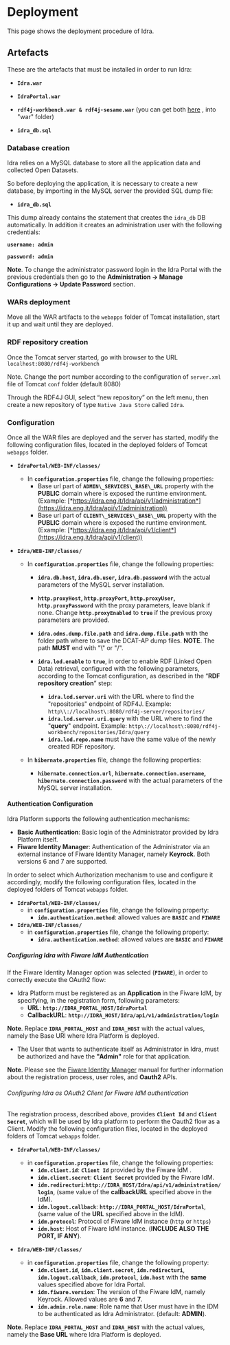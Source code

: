 # Deployment

This page shows the deployment procedure of Idra.

## Artefacts

These are the artefacts that must be installed in order to run Idra:

-   **`Idra.war`**

-   **`IdraPortal.war`**

-   **`rdf4j-workbench.war & rdf4j-sesame.war`**  (you can get both [here](http://www.eclipse.org/downloads/download.php?file=/rdf4j/eclipse-rdf4j-2.2.1-sdk.zip) , into "war" folder)

-   **`idra_db.sql`**

### Database creation

Idra relies on a MySQL database to store all the application data and
collected Open Datasets.

So before deploying the application, it is necessary to create a new
database, by importing in the MySQL server the provided SQL dump file:

-   **`idra_db.sql`**

This dump already contains the statement that creates the
`idra_db` DB automatically. In addition it creates an
administration user with the following credentials:

**`username: admin`**

**`password: admin`**

**Note**. To change the administrator password login in the Idra Portal with the previous credentials then go to the **Administration -> Manage Configurations -> Update Password** section.

### WARs deployment

Move all the WAR artifacts to the `webapps` folder of Tomcat
installation, start it up and wait until they are deployed.

### RDF repository creation

Once the Tomcat server started, go with browser to the URL
`localhost:8080/rdf4j-workbench`

Note. Change the port number according to the configuration of
`server.xml` file of Tomcat `conf` folder (default 8080)

Through the RDF4J GUI, select “new repository” on the left menu, then
create a new repository of type `Native Java Store` called `Idra`.

### Configuration

Once all the WAR files are deployed and the server has started, modify
the following configuration files, located in the deployed folders of
Tomcat `webapps` folder.

-   **`IdraPortal/WEB-INF/classes/`**

    -   In **`configuration.properties`** file, change the following properties:
		- Base url part of **`ADMIN\_SERVICES\_BASE\_URL`** property with the **PUBLIC** domain where
			is exposed the runtime environment. (Example:
			[*https://idra.eng.it/Idra/api/v1/administration*](https://idra.eng.it/Idra/api/v1/administration))
		- Base url part of **`CLIENT\_SERVICES\_BASE\_URL`** property with the **PUBLIC** domain where
			is exposed the runtime environment. (Example:
			[*https://idra.eng.it/Idra/api/v1/client*](https://idra.eng.it/Idra/api/v1/client))
-   **`Idra/WEB-INF/classes/`**

    -   In **`configuration.properties`** file, change the following
        properties:

        -   **`idra.db.host`, `idra.db.user`, `idra.db.password`** with the actual
            parameters of the MySQL server installation.

        -   **`http.proxyHost`, `http.proxyPort`,
            `http.proxyUser`, `http.proxyPassword`** with the proxy
            parameters, leave blank if none. Change **`http.proxyEnabled`** to **`true`** if the previous proxy parameters are provided.

        -   **`idra.odms.dump.file.path`** and **`idra.dump.file.path`** with the folder path where to save the DCAT-AP dump files.
        **NOTE**. The path **MUST** end with "\\" or              "/". 

        -   **`idra.lod.enable`** to **`true`**, in order to enable RDF (Linked Open Data) retrieval, configured with the following parameters, according to the Tomcat configuration, as described in the “**RDF repository creation**” step:
             -  **`idra.lod.server.uri`** with the URL where to find the "repositories" endpoint of RDF4J.  Example: `http\\://localhost\:8080/rdf4j-server/repositories/`
             -  **`idra.lod.server.uri.query`** with the URL where to find the "**query**" endpoint. Example: `http\://localhost\:8080/rdf4j-workbench/repositories/Idra/query`
             -  **`idra.lod.repo.name`** must have the same value of the
            newly created RDF repository.
																																																					 
    -   In **`hibernate.properties`** file, change the following
        properties:
        
        -   **`hibernate.connection.url`**, **`hibernate.connection.username`,
            `hibernate.connection.password`** with the actual parameters
            of the MySQL server installation.

#### Authentication Configuration
Idra Platform supports the following authentication mechanisms:
- **Basic Authentication**: Basic login of the Administrator provided by Idra Platform itself.
- **Fiware Identity Manager**: Authentication of the Administrator via an external     instance of Fiware Identity Manager, namely **Keyrock**. Both versions 6 and 7 are supported.

In order to select which Authorization mechanism to use and configure it accordingly, modify the following configuration files, located in the deployed folders of
Tomcat `webapps` folder.
-   **`IdraPortal/WEB-INF/classes/`**
    -   in **`configuration.properties`** file, change the following property:
        - **`idm.authentication.method`**: allowed values are **`BASIC`** and **`FIWARE`** 
-  **`Idra/WEB-INF/classes/`**
    - in **`configuration.properties`** file, change the following property:
        - **`idra.authentication.method`**: allowed values are **`BASIC`** and **`FIWARE`** 

##### Configuring Idra with Fiware IdM Authentication
If the Fiware Identity Manager option was selected (**`FIWARE`**), in order to correctly execute the OAuth2 flow:
- Idra Platform must be registered as an **Application** in the Fiware IdM, by specifying, in the registration form, following parameters:
    - **URL**: **`http://IDRA_PORTAL_HOST/IdraPortal`**
    - **CallbackURL**: **`http://IDRA_HOST/Idra/api/v1/administration/login`**

**Note**. Replace **`IDRA_PORTAL_HOST`** and **`IDRA_HOST`** with the actual values, namely the Base URl where Idra Platform is deployed.

- The User that wants to authenticate itself as Administrator in Idra, must be authorized and have the **"Admin"** role for that application.

**Note**. Please see the [Fiware Identity Manager](https://fiware-idm.readthedocs.io/en/latest/api/#def-apiOAuth) manual for further information about the registration process, user roles, and **Oauth2** APIs.

###### Configuring Idra as OAuth2 Client for Fiware IdM authentication
The registration process, described above, provides **`Client Id`** and **`Client Secret`**, which will be used by Idra platform to perform the Oauth2 flow as a Client.
Modify the following configuration files, located in the deployed folders of Tomcat `webapps` folder.
-   **`IdraPortal/WEB-INF/classes/`**
    -   in **`configuration.properties`** file, change the following properties:
        - **`idm.client.id`**: **`Client Id`** provided by the Fiware IdM .
        - **`idm.client.secret`**: **`Client Secret`** provided by the Fiware IdM.
        - **`idm.redirecturi`**:**`http://IDRA_HOST/Idra/api/v1/administration/login`**, (same value of the **callbackURL** specified above in the IdM).
        - **`idm.logout.callback`**: **`http://IDRA_PORTAL_HOST/IdraPortal`**, (same value of the **URL** specified above in the IdM).
        - **`idm.protocol`**: Protocol of Fiware IdM instance (`http` or `https`)
        - **`idm.host`**: Host of Fiware IdM instance. (**INCLUDE ALSO THE PORT, IF ANY**).
    
-  **`Idra/WEB-INF/classes/`**
    - in **`configuration.properties`** file, change the following property:
        - **`idm.client.id`**, **`idm.client.secret`**, **`idm.redirecturi`**, **`idm.logout.callback`**, **`idm.protocol`**, **`idm.host`** with the **same** values specified above for Idra Portal.
        - **`idm.fiware.version`**: The version of the Fiware IdM, namely Keyrock. Allowed values are **6** and **7**.
        - **`idm.admin.role.name`**: Role name that User must have in the IDM to be authenticated as Idra Administrator. (default: **ADMIN**).

**Note**. Replace **`IDRA_PORTAL_HOST`** and **`IDRA_HOST`** with the actual values, namely the **Base URL** where Idra Platform is deployed.